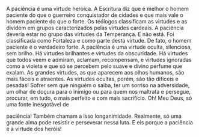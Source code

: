 
A paciência é uma virtude heroica. A Escritura diz que é melhor o homem paciente do que o guerreiro conquistador de cidades e que mais vale o homem paciente do que o forte. Os teólogos classificam as virtudes e as dividem em grupos caracterizados pelas virtudes cardeais. A paciência deveria estar no grupo das virtudes da Temperança. E não está. Foi classificada como Fortaleza e como parte desta virtude. De fato, o homem paciente é o verdadeiro forte. A paciência é uma virtude oculta, silenciosa, sem brilho. Há virtudes brilhantes e virtudes da obscuridade. Há virtudes que todos veem e admiram, aclamam, recompensam, e virtudes ignoradas como a violeta e que só se percebem pelo suave e divino perfume que exalam. As grandes virtudes, as que aparecem aos olhos humanos, são mais fáceis e atraentes. As virtudes ocultas, porém, são tão difíceis e pesadas! Sofrer sem que ninguém o saiba, ter um sorriso na adversidade, um olhar de doçura para o inimigo ou para quem nos maltrata e persegue, procurar, em tudo, o mais perfeito e com mais sacrifício. Oh! Meu Deus, só uma fonte inesgotável de

paciência! Também chamam a isso longanimidade. Realmente, só uma grande alma pode resistir e perseverar nessa luta. E eis porque a paciência é a virtude dos heróis!

